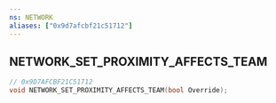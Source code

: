 ```yaml
---
ns: NETWORK
aliases: ["0x9d7afcbf21c51712"]
---
```

## NETWORK_SET_PROXIMITY_AFFECTS_TEAM

```c
// 0x9D7AFCBF21C51712
void NETWORK_SET_PROXIMITY_AFFECTS_TEAM(bool Override);
```
